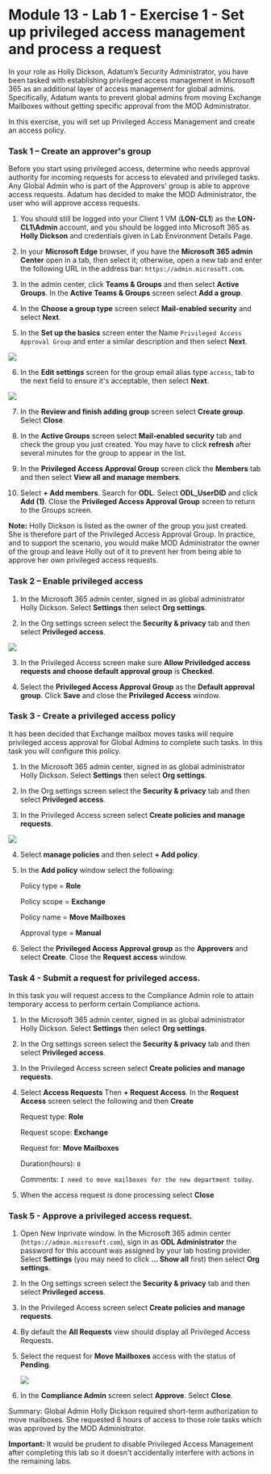 # Module 13 - Lab 1 - Exercise 1 - Set up privileged access management and process a request


In your role as Holly Dickson, Adatum’s Security Administrator, you have been tasked with establishing privileged access management in Microsoft 365 as an additional layer of access management for global admins. Specifically, Adatum wants to prevent global admins from moving Exchange Mailboxes without getting specific approval from the MOD Administrator.

In this exercise, you will set up Privileged Access Management and create an access policy.

### Task 1 – Create an approver's group

Before you start using privileged access, determine who needs approval authority for incoming requests for access to elevated and privileged tasks. Any Global Admin who is part of the Approvers' group is able to approve access requests.  Adatum has decided to make the MOD Administrator, the user who will approve access requests.


1. You should still be logged into your Client 1 VM (**LON-CL1**) as the **LON-CL1\Admin** account, and you should be logged into Microsoft 365 as **Holly Dickson** and credentials given in Lab Environment Details Page. 

2. In your **Microsoft Edge** browser, if you have the **Microsoft 365 admin Center** open in a tab, then select it; otherwise, open a new tab and enter the following URL in the address bar: `https://admin.microsoft.com`.

3. In the admin center, click **Teams & Groups** and then select **Active Groups**.  In the **Active Teams & Groups** screen select **Add a group**.

4.  In the **Choose a group type** screen select **Mail-enabled security** and select **Next**.

5.  In the **Set up the basics** screen enter the Name `Privileged Access Approval Group` and enter a similar description and then select **Next**.

  ![](../Media/143.png)

6.  In the **Edit settings** screen for the group email alias type `access`, tab to the next field to ensure it's acceptable, then select **Next**.

  ![](../Media/144.png)

7.  In the **Review and finish adding group** screen select **Create group**. Select **Close**.

8.  In the **Active Groups** screen select **Mail-enabled security** tab and check the group you just created.  You may have to click **refresh** after several minutes for the group to appear in the list.

9.  In the **Privileged Access Approval Group** screen click the **Members** tab and then select **View all and manage members**.

10.  Select **+ Add members**. Search for **ODL**. Select **ODL_UserDID** and click **Add (1)**. Close the **Privileged Access Approval Group** screen to return to the Groups screen.

**Note:** Holly Dickson is listed as the owner of the group you just created. She is therefore part of the Privileged Access Approval Group. In practice, and to support the scenario, you would make MOD Administrator the owner of the group and leave Holly out of it to prevent her from being able to approve her own privileged access requests.


### Task 2 – Enable privileged access

1. In the Microsoft 365 admin center, signed in as global administrator Holly Dickson. Select **Settings** then select **Org settings**.

2. In the Org settings screen select the **Security & privacy** tab and then select **Privileged access**.

  ![](../Media/146.png)

3. In the Privileged Access screen make sure **Allow Priviledged access requests and choose default approval group** is **Checked**.

4.  Select the **Privileged Access Approval Group** as the **Default approval group**.  Click **Save** and close the **Privileged Access** window.


### Task 3 - Create a privileged access policy

It has been decided that Exchange mailbox moves tasks will require privileged access approval for Global Admins to complete such tasks.  In this task you will configure this policy.

1. In the Microsoft 365 admin center, signed in as global administrator Holly Dickson. Select **Settings** then select **Org settings**.  

2. In the Org settings screen select the **Security & privacy** tab and then select **Privileged access**. 

3. In the Privileged Access screen select **Create policies and manage requests**.

  ![](../Media/146.png)

4. Select **manage policies** and then select **+ Add policy**.

5. In the **Add policy** window select the following:

    Policy type = **Role**

    Policy scope = **Exchange**

    Policy name = **Move Mailboxes**

    Approval type = **Manual**

6. Select the **Privileged Access Approval group** as the **Approvers** and select **Create**.  Close the **Request access** window.



### Task 4 - Submit a request for privileged access.

In this task you will request access to the Compliance Admin role to attain temporary access to perform certain Compliance actions.

1. In the Microsoft 365 admin center, signed in as global administrator Holly Dickson. Select **Settings** then select **Org settings**.  

2. In the Org settings screen select the **Security & privacy** tab and then select **Privileged access**. 

3. In the Privileged Access screen select **Create policies and manage requests**.

4. Select **Access Requests** Then **+ Request Access**.  In the **Request Access** screen select the following and then **Create**

    Request type:  **Role**

    Request scope:  **Exchange**

    Request for:  **Move Mailboxes** 

    Duration(hours): `8`

    Comments: `I need to move mailboxes for the new department today`. 

5. When the access request is done processing select **Close** 


### Task 5 - Approve a privileged access request.

1. Open New Inprivate window. In the Microsoft 365 admin center (`https://admin.microsoft.com`), sign in as **ODL Administrator** the password for this account was assigned by your lab hosting provider. Select **Settings** (you may need to click **... Show all** first) then select **Org settings**.  

2. In the Org settings screen select the **Security & privacy** tab and then select **Privileged access**. 

3. In the Privileged Access screen select **Create policies and manage requests**.

4. By default the **All Requests** view should display all Privileged Access Requests.

5. Select the request for **Move Mailboxes** access with the status of **Pending**.

   ![](../Media/149.png)

6. In the **Compliance Admin** screen select **Approve**.  Select **Close**.

Summary: Global Admin Holly Dickson required short-term authorization to move mailboxes.  She requested 8 hours of access to those role tasks which was approved by the MOD Administrator.

**Important:** It would be prudent to disable Privileged Access Management after completing this lab so it doesn't accidentally interfere with actions in the remaining labs.
